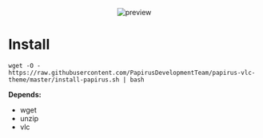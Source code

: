 <p align="center">
  <img src="https://raw.githubusercontent.com/PapirusDevelopmentTeam/papirus-vlc-theme/master/preview.png" alt="preview"/>
</p>

# Install
```
wget -O - https://raw.githubusercontent.com/PapirusDevelopmentTeam/papirus-vlc-theme/master/install-papirus.sh | bash
```
**Depends:**
- wget
- unzip
- vlc
